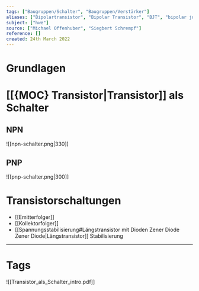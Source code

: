 ```yaml
---
tags: ["Baugruppen/Schalter", "Baugruppen/Verstärker"]
aliases: ["Bipolartransistor", "Bipolar Transistor", "BJT", "bipolar junction transistor"]
subject: ["hwe"]
source: ["Michael Offenhuber", "Siegbert Schrempf"]
reference: []
created: 24th March 2022
---
```


# Grundlagen

# [[{MOC} Transistor|Transistor]] als Schalter
## NPN
![[npn-schalter.png|330]]
## PNP
![[pnp-schalter.png|300]]
# Transistorschaltungen
- [[Emitterfolger]]
- [[Kollektorfolger]]
- [[Spannungsstabilisierung#Längstransistor mit Dioden Zener Diode Zener Diode|Längstransistor]] Stabilisierung

---
# Tags
![[Transistor_als_Schalter_intro.pdf]]